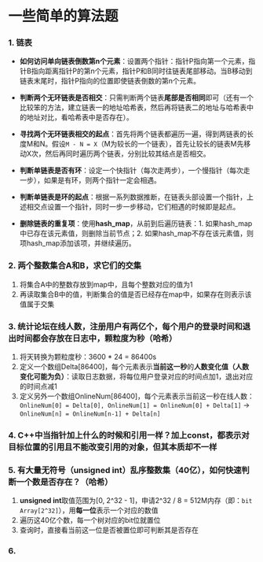 # 一些简单的算法题

### 1. 链表
* **如何访问单向链表倒数第n个元素**：设置两个指针：指针P指向第一个元素，指针B指向距离指针P的第n个元素，指针P和B同时往链表尾部移动。当B移动到链表末尾时，指针P指向的位置即使链表倒数的第n个元素。

* **判断两个无环链表是否相交**：只需判断两个链表**尾部是否相同**即可（还有一个比较笨的方法，建立链表一的地址哈希表，然后再将链表二的地址与哈希表中的地址对比，看哈希表中是否存在）。

* **寻找两个无环链表相交的起点**：首先将两个链表都遍历一遍，得到两链表的长度M和N。假设`M - N = X`（M为较长的一个链表），首先让较长的链表M先移动X次，然后再同时遍历两个链表，分别比较其结点是否相交。 

* **判断单链表是否有环**：设定一个快指针（每次走两步），一个慢指针（每次走一步），如果是有环，则两个指针一定会相遇。

* **判断单链表是环的起点**：根据一系列数据推断，在链表头部设置一个指针，上述相交点设置一个指针，同时一步一步移动，它们相遇的时候即是起点。

* **删除链表的重复项**：使用**hash_map**，从前到后遍历链表：1. 如果hash_map中已存在该元素值，则删除当前节点；2. 如果hash_map不存在该元素值，则项hash_map添加该项，并继续遍历。

### 2. 两个整数集合A和B，求它们的交集
1. 将集合A中的整数存放到map中，且每个整数对应的值为1
2. 再读取集合B中的值，判断集合的值是否已经存在map中，如果存在则表示该值属于交集

### 3. 统计论坛在线人数，注册用户有两亿个，每个用户的登录时间和退出时间都会存放在日志中，颗粒度为秒（哈希）
1. 将天转换为颗粒度秒：3600 * 24 = 86400s
2. 定义一个数组Delta[86400]，每个元素表示**当前这一秒**的**人数变化值（人数变化可能为负）**：读取日志数据，将每位用户登录对应的时间点加1，退出对应的时间点减1
3. 定义另外一个数组OnlineNum[86400]，每个元素表示当前这一秒在线人数：`OnlineNum[0] = Delta[0], OnlineNum[1] = OnlineNum[0] + Delta[1]` -> `OnlineNum[n] = OnlineNum[n-1] + Delta[n]`

### 4. C++中当指针加上什么的时候和引用一样？加上const，都表示对目标位置的引用且不能改变引用的对象，但其本质却不一样

### 5. 有大量无符号（unsigned int）乱序整数集（40亿），如何快速判断一个数是否存在？（哈希）
1. **unsigned int**取值范围为[0, 2^32 - 1]，申请2^32 / 8 = 512M内存（即：`bit Array[2^32]`），用**每一位**表示一个对应的数值
2. 遍历这40亿个数，每一个树对应的bit位就置位
3. 查询时，直接看当前这一位是否被置位即可判断其是否存在

### 6. 
